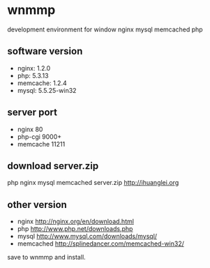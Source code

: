 wnmmp
=====

development environment for window nginx mysql memcached php


## software version 

* nginx: 1.2.0
* php: 5.3.13
* memcache: 1.2.4 
* mysql: 5.5.25-win32 

## server port
* nginx    80
* php-cgi  9000+
* memcache 11211

## download server.zip
php nginx mysql memcached
server.zip http://ihuanglei.org

## other version

* nginx http://nginx.org/en/download.html
* php http://www.php.net/downloads.php
* mysql http://www.mysql.com/downloads/mysql/
* memcached http://splinedancer.com/memcached-win32/

save to wnmmp and install.




